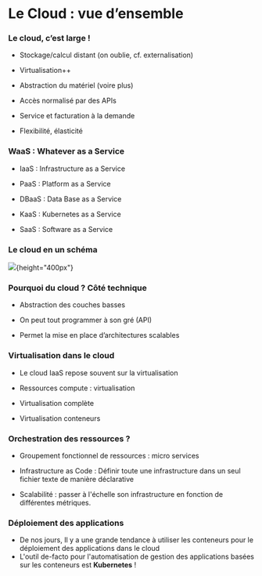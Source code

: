 # Le Cloud : vue d’ensemble

### Le cloud, c’est large !

- Stockage/calcul distant (on oublie, cf. externalisation)

- Virtualisation++

- Abstraction du matériel (voire plus)

- Accès normalisé par des APIs

- Service et facturation à la demande

- Flexibilité, élasticité

### WaaS : Whatever as a Service

- IaaS : Infrastructure as a Service

- PaaS : Platform as a Service

- DBaaS : Data Base as a Service

- KaaS : Kubernetes as a Service

- SaaS : Software as a Service

### Le cloud en un schéma

![](images/cloud.png){height="400px"}

### Pourquoi du cloud ? Côté technique

- Abstraction des couches basses

- On peut tout programmer à son gré (API)

- Permet la mise en place d’architectures scalables

### Virtualisation dans le cloud

- Le cloud IaaS repose souvent sur la virtualisation

- Ressources compute : virtualisation

- Virtualisation complète

- Virtualisation conteneurs


### Orchestration des ressources ?

- Groupement fonctionnel de ressources : micro services

- Infrastructure as Code : Définir toute une infrastructure dans un seul fichier texte de manière déclarative

- Scalabilité : passer à l'échelle son infrastructure en fonction de différentes métriques.



### Déploiement des applications
- De nos jours, Il y a une grande tendance à utiliser les conteneurs pour le déploiement des applications dans le cloud
- L'outil de-facto pour l'automatisation de gestion des applications basées sur les conteneurs est **Kubernetes** !


